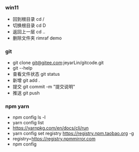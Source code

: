 ### win11

- 回到根目录 cd /
- 切换根目录 cd D
- 返回上一层 cd ..
- 删除文件夹 rimraf demo

### git

- git clone git@gitee.com:jeyarLin/gitcode.git
- git --help
- 查看文件状态 git status
- 新增 git add .
- 提交 git commit -m "提交说明"
- 推送 git push

### npm yarn

- npm config ls -l
- yarn config list
- https://yarnpkg.com/en/docs/cli/run
- yarn config set registry https://registry.npm.taobao.org -g
- registry=https://registry.npmmirror.com
- npm config
